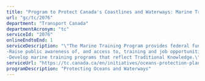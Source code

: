 ```yaml
---
title: "Program to Protect Canada's Coastlines and Waterways: Marine Training Program"
url: "gc/tc/2076"
department: "Transport Canada"
departmentAcronym: "tc"
serviceId: "2076"
onlineEndtoEnd: 1
serviceDescription: "\"The Marine Training Program provides federal funding to expand traditional learning, e-learning, and blended learning programs at Canada’s marine training schools. These funds:
-Raise public awareness of, and access to, training and job opportunities for underrepresented groups in the marine sector; and
-Develop marine training programs that reflect Traditional Knowledge.\""
serviceUrl: "https://tc.canada.ca/en/initiatives/oceans-protection-plan/whales-initiative-protecting-southern-resident-killer-whale"
programDescription: "Protecting Oceans and Waterways"
---
```

